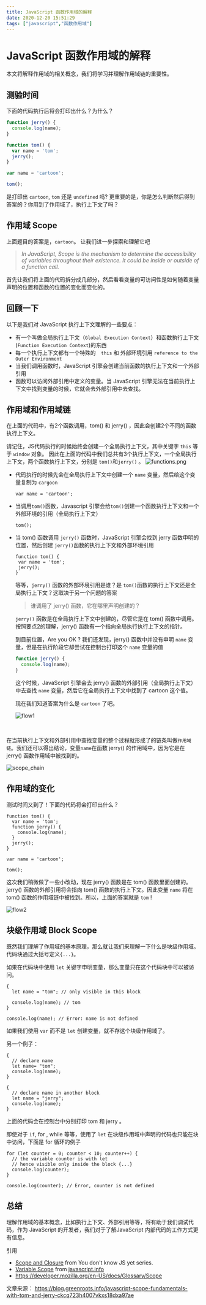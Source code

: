 ```yaml
---
title: JavaScript 函数作用域的解释
date: 2020-12-20 15:51:29
tags: ["javascript","函数作用域"]
---
```


# JavaScript 函数作用域的解释

本文将解释作用域的相关概念，我们将学习并理解作用域链的重要性。

## 测验时间

下面的代码执行后将会打印出什么？为什么？
``` javascript
function jerry() {
  console.log(name);
}

function tom() {
  var name = 'tom';
  jerry();
}

var name = 'cartoon';

tom();

```
是打印出 `cartoon`, `tom` 还是 `undefined` 吗? 更重要的是，你是怎么判断然后得到答案的？你用到了作用域了，执行上下文了吗？

## 作用域 Scope

上面题目的答案是，`cartoon`。 让我们进一步探索和理解它吧

> *In JavaScript, Scope is the mechanism to determine the accessibility of variables throughout their existence. It could be inside or outside of a function call.*

首先让我们将上面的代码拆分成几部分，然后看看变量的可访问性是如何随着变量声明的位置和函数的位置的变化而变化的。

## 回顾一下

以下是我们对 JavaScript 执行上下文理解的一些要点：

* 有一个叫做全局执行上下文（`Global Execution Context`）和函数执行上下文(`Function Execution Context`)的东西
* 每一个执行上下文都有一个特殊的　`this`  和 外部环境引用 `reference to the Outer Environment`
* 当我们调用函数时，JavaScript 引擎会创建当前函数的执行上下文和一个外部引用
* 函数可以访问外部引用中定义的变量。当 JavaScript 引擎无法在当前执行上下文中找到变量的时候，它就会去外部引用中去查找。

## 作用域和作用域链

在上面的代码中，有2个函数调用，tom() 和 jerry() ，因此会创建2个不同的函数执行上下文。

请记住，JS代码执行的时候始终会创建一个全局执行上下文，其中关键字 `this` 等于 `window` 对象。 因此在上面的代码中我们总共有3个执行上下文，一个全局执行上下文，两个函数执行上下文，分别是 `tom()`和`jerry()` 。
![functions.png](https://gitee.com/wubh/blogimg/raw/master/img/20210309172743.jpg)

* 代码执行的时候先会在全局执行上下文中创建一个 `name` 变量，然后给这个变量复制为 `cargoon`

  ```
  var name = 'cartoon';
  ```
  
* 当调用`tom()`函数，Javascript 引擎会给`tom()`创建一个函数执行上下文和一个外部环境的引用（全局执行上下文）

  ```
  tom();
  ```

* 当 tom() 函数调用 `jerry()` 函数时，JavaScript 引擎会找到 jerry 函数申明的位置，然后创建 `jerry()`函数的执行上下文和外部环境引用

  ```
  function tom() {
   var name = 'tom';
   jerry();
  }
  ```

  等等，`jerry()` 函数的外部环境引用是谁？是 `tom()`函数的执行上下文还是全局执行上下文？这取决于另一个问题的答案

  > 谁调用了 jerry() 函数，它在哪里声明创建的？

  `jerry()` 函数是在全局执行上下文中创建的，尽管它是在 tom() 函数中调用。按照要点2的理解，jerry() 函数有一个指向全局执行执行上下文的指针。

  到目前位置，Are you OK ?  我们还发现，jerry() 函数中并没有申明 `name` 变量，但是在执行阶段它却尝试在控制台打印这个 `name` 变量的值

  ```javascript
  function jerry() {
    console.log(name);
  }
  ```

  这个时候，JavaScript 引擎会去 jerry() 函数的外部引用（全局执行上下文）中去查找 `name` 变量，然后它在全局执行上下文中找到了 cartoon 这个值。

  现在我们知道答案为什么是 `cartoon` 了吧。
  
  ![flow1](https://gitee.com/wubh/blogimg/raw/master/img/20210309172749.gif)

​    

在当前执行上下文和外部引用中查找变量的整个过程就形成了的链条叫做`作用域链`。我们还可以得出结论，变量`name`在函数 jerry() 的作用域中，因为它是在 jerry() 函数作用域中被找到的。

![scope_chain](https://gitee.com/wubh/blogimg/raw/master/img/20210309172753.jpg)



## 作用域的变化

测试时间又到了！下面的代码将会打印出什么？

```
function tom() {
  var name = 'tom';
  function jerry() {
    console.log(name);
  }
  jerry();
}

var name = 'cartoon';

tom();
```

这次我们稍微做了一些小改动，现在 jerry() 函数是在 tom() 函数里面创建的。jerry() 函数的外部引用将会指向 tom() 函数的执行上下文。因此变量 `name` 将在tom() 函数的作用域链中被找到。所以，上面的答案就是 `tom` !

![flow2](https://gitee.com/wubh/blogimg/raw/master/img/20210309172759.gif)

## 块级作用域 Block Scope

既然我们理解了作用域的基本原理，那么就让我们来理解一下什么是块级作用域。代码块通过大括号定义`{...}`。

如果在代码块中使用 `let` 关键字申明变量，那么变量只在这个代码块中可以被访问。

```
{
  let name = "tom"; // only visible in this block

  console.log(name); // tom
}

console.log(name); // Error: name is not defined
```

如果我们使用 `var` 而不是 `let`  创建变量，就不存这个块级作用域了。

另一个例子：

```
{
  // declare name
  let name= "tom";
  console.log(name);
}

{
  // declare name in another block
  let name = "jerry";
  console.log(name);
}
```

上面的代码会在控制台中分别打印 tom 和 jerry 。

即使对于 `if`, for , while 等等，使用了 `let` 在块级作用域中声明的代码也只能在块中访问，下面是 for 循环的例子

```
for (let counter = 0; counter < 10; counter++) {
  // the variable counter is with let 
  // hence visible only inside the block {...}
  console.log(counter); 
}

console.log(counter); // Error, counter is not defined
```

## 总结

理解作用域的基本概念，比如执行上下文、外部引用等等，将有助于我们调试代码，作为 JavaScript 的开发者，我们对于了解JavaScript 内部代码的工作方式更有信息。



引用

- [Scope and Closure](https://leanpub.com/ydkjsy-scope-closures/read_sample) from You don't know JS yet series.
- [Variable Scope](https://javascript.info/closure) from [javascript.info](http://javascript.info/)
- https://developer.mozilla.org/en-US/docs/Glossary/Scope

文章来源： https://blog.greenroots.info/javascript-scope-fundamentals-with-tom-and-jerry-ckcq723h4007vkxs18dxa97ae